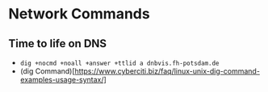 # Network Commands

## Time to life on DNS

* `dig +nocmd +noall +answer +ttlid a dnbvis.fh-potsdam.de`
* (dig Command)[https://www.cyberciti.biz/faq/linux-unix-dig-command-examples-usage-syntax/]